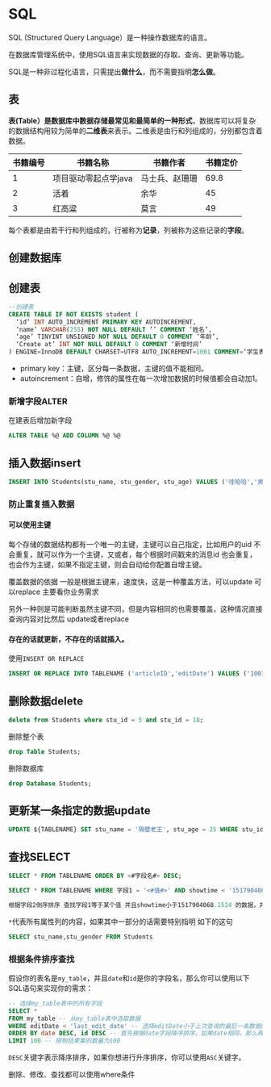 # SQL

SQL (Structured Query Language）是一种操作数据库的语言。

在数据库管理系统中，使用SQL语言来实现数据的存取、查询、更新等功能。

SQL是一种非过程化语言，只需提出**做什么**，而不需要指明**怎么做**。

## 表

**表(Table）是数据库中数据存储最常见和最简单的一种形式**，数据库可以将复杂的数据结构用较为简单的**二维表**来表示。二维表是由行和列组成的，分别都包含着数据。

| 书籍编号 | 书籍名称             | 书籍作者       | 书籍定价 |
| -------- | -------------------- | -------------- | -------- |
| 1        | 项目驱动零起点学java | 马士兵、赵珊珊 | 69.8     |
| 2        | 活着                 | 余华           | 45       |
| 3        | 红高粱               | 莫言           | 49       |

每个表都是由若干行和列组成的，行被称为**记录**，列被称为这些记录的**字段**。

## 创建数据库

## 创建表

```sql
--创建表
CREATE TABLE IF NOT EXISTS student (
  ‘id’ INT AUTO_INCREMENT PRIMARY KEY AUTOINCREMENT,
  ‘name’ VARCHAR(255) NOT NULL DEFAULT ‘’ COMMENT ‘姓名’,
  ‘age’ TINYINT UNSIGNED NOT NULL DEFAULT 0 COMMENT ‘年龄’,
  ‘Create at’ INT NOT NULL DEFAULT 0 COMMENT ‘新增时间’
) ENGINE=InnoDB DEFAULT CHARSET=UTF8 AUTO_INCREMENT=1001 COMMENT=‘学生表’;
```

- primary key：主键，区分每一条数据，主键的值不能相同。
- autoincrement：自增，修饰的属性在每一次增加数据的时候值都会自动加1。

### 新增字段ALTER

在建表后增加新字段

```sql
ALTER TABLE %@ ADD COLUMN %@ %@
```

## 插入数据insert

```sql
INSERT INTO Students(stu_name, stu_gender, stu_age) VALUES ('哇哈哈','男',23);
```

### 防止重复插入数据

#### 可以使用主键

每个存储的数据结构都有一个唯一的主键，主键可以自己指定，比如用户的uid 不会重复，就可以作为一个主键，又或者，每个根据时间戳来的消息id 也会重复，也会作为主键，如果不指定主键，则会自动给你配置自增主键。

覆盖数据的依据 一般是根据主键来，速度快，这是一种覆盖方法，可以update 可以replace 主要看你业务需求

另外一种则是可能判断虽然主键不同，但是内容相同的也需要覆盖，这种情况直接查询内容对比然后 update或者replace 

#### 存在的话就更新，不存在的话就插入。

使用`INSERT OR REPLACE`

```sql
INSERT OR REPLACE INTO TABLENAME ('articleID','editDate') VALUES ('1001','20220101')
```

## 删除数据delete

```sql
delete from Students where stu_id = 5 and stu_id = 18;
```

删除整个表

```sql
drop Table Students;
```

删除数据库

```sql
drop Database Students;
```

## 更新某一条指定的数据update

```sql
UPDATE ${TABLENAME} SET stu_name = '隔壁老王', stu_age = 25 WHERE stu_id = 7;
```

## 查找SELECT

```sql
SELECT * FROM TABLENAME ORDER BY <#字段名#> DESC;

SELECT * FROM TABLENAME WHERE 字段1 = '<#值#>' AND showtime < '1517904068.1524' ORDER BY 字段2 DESC LIMIT 10 OFFSET %d ;

根据字段2倒序排序 查找字段1等于某个值 并且showtime小于1517904068.1524 的数据，并且分页，每页10个。
```

`*`代表所有属性列的内容，如果其中一部分的话需要特别指明 如下的这句

```sql
SELECT stu_name,stu_gender FROM Students
```

### 根据条件排序查找

假设你的表名是`my_table`，并且`date`和`id`是你的字段名，那么你可以使用以下SQL语句来实现你的需求：

```sql
-- 选择my_table表中的所有字段
SELECT * 
FROM my_table -- 从my_table表中选取数据
WHERE editDate < 'last_edit_date' -- 选择editDate小于上次查询的最后一条数据的editDate的数据
ORDER BY date DESC, id DESC -- 首先根据date字段降序排序，如果date相同，那么再根据id字段降序排序
LIMIT 100 -- 限制结果集的数量为100
```

`DESC`关键字表示降序排序，如果你想进行升序排序，你可以使用`ASC`关键字。

删除、修改、查找都可以使用where条件

